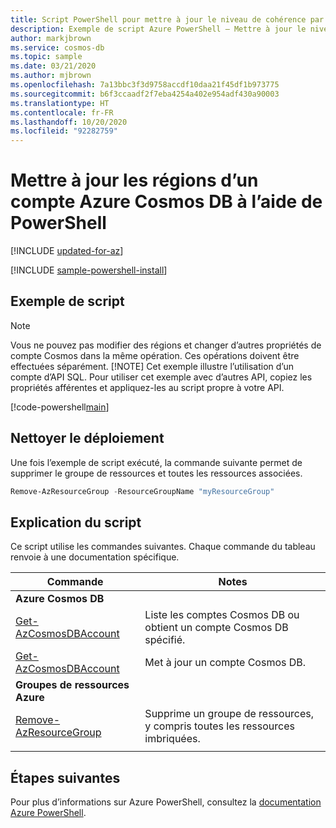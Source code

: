 ```yaml
---
title: Script PowerShell pour mettre à jour le niveau de cohérence par défaut d’un compte Azure Cosmos DB
description: Exemple de script Azure PowerShell – Mettre à jour le niveau de cohérence par défaut d’un compte Azure Cosmos DB à l’aide de PowerShell
author: markjbrown
ms.service: cosmos-db
ms.topic: sample
ms.date: 03/21/2020
ms.author: mjbrown
ms.openlocfilehash: 7a13bbc3f3d9758accdf10daa21f45df1b973775
ms.sourcegitcommit: b6f3ccaadf2f7eba4254a402e954adf430a90003
ms.translationtype: HT
ms.contentlocale: fr-FR
ms.lasthandoff: 10/20/2020
ms.locfileid: "92282759"
---
```

# <a name="update-the-regions-on-an-azure-cosmos-db-account-using-powershell"></a>Mettre à jour les régions d’un compte Azure Cosmos DB à l’aide de PowerShell

[!INCLUDE [updated-for-az](../../../../../includes/updated-for-az.md)]

[!INCLUDE [sample-powershell-install](../../../../../includes/sample-powershell-install-no-ssh.md)]

## <a name="sample-script"></a>Exemple de script

> [!NOTE]
> Vous ne pouvez pas modifier des régions et changer d’autres propriétés de compte Cosmos dans la même opération. Ces opérations doivent être effectuées séparément.
> [!NOTE]
> Cet exemple illustre l’utilisation d’un compte d’API SQL. Pour utiliser cet exemple avec d’autres API, copiez les propriétés afférentes et appliquez-les au script propre à votre API.

[!code-powershell[main](../../../../../powershell_scripts/cosmosdb/common/ps-account-update.ps1 "Update an Azure Cosmos DB account")]

## <a name="clean-up-deployment"></a>Nettoyer le déploiement

Une fois l’exemple de script exécuté, la commande suivante permet de supprimer le groupe de ressources et toutes les ressources associées.

```powershell
Remove-AzResourceGroup -ResourceGroupName "myResourceGroup"
```

## <a name="script-explanation"></a>Explication du script

Ce script utilise les commandes suivantes. Chaque commande du tableau renvoie à une documentation spécifique.

| Commande | Notes |
|---|---|
|**Azure Cosmos DB**| |
| [Get-AzCosmosDBAccount](https://docs.microsoft.com/powershell/module/az.cosmosdb/get-azcosmosdbaccount) | Liste les comptes Cosmos DB ou obtient un compte Cosmos DB spécifié. |
| [Get-AzCosmosDBAccount](https://docs.microsoft.com/powershell/module/az.cosmosdb/update-azcosmosdbaccountfailoverpriority) | Met à jour un compte Cosmos DB. |
|**Groupes de ressources Azure**| |
| [Remove-AzResourceGroup](https://docs.microsoft.com/powershell/module/az.resources/remove-azresourcegroup) | Supprime un groupe de ressources, y compris toutes les ressources imbriquées. |
|||

## <a name="next-steps"></a>Étapes suivantes

Pour plus d’informations sur Azure PowerShell, consultez la [documentation Azure PowerShell](https://docs.microsoft.com/powershell/).
